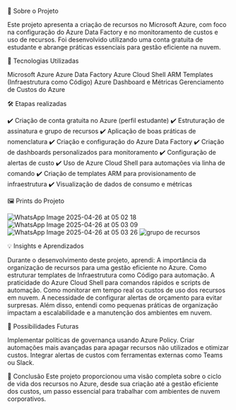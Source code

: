 🚀 Sobre o Projeto

Este projeto apresenta a criação de recursos no Microsoft Azure, com foco na configuração do Azure Data Factory e no monitoramento de custos e uso de recursos.
Foi desenvolvido utilizando uma conta gratuita de estudante e abrange práticas essenciais para gestão eficiente na nuvem.

📌 Tecnologias Utilizadas

Microsoft Azure
Azure Data Factory
Azure Cloud Shell
ARM Templates (Infraestrutura como Código)
Azure Dashboard e Métricas
Gerenciamento de Custos do Azure

🛠️ Etapas realizadas

✔️ Criação de conta gratuita no Azure (perfil estudante)
✔️ Estruturação de assinatura e grupo de recursos
✔️ Aplicação de boas práticas de nomenclatura
✔️ Criação e configuração do Azure Data Factory
✔️ Criação de dashboards personalizados para monitoramento
✔️ Configuração de alertas de custo
✔️ Uso de Azure Cloud Shell para automações via linha de comando
✔️ Criação de templates ARM para provisionamento de infraestrutura
✔️ Visualização de dados de consumo e métricas

🖼️ Prints do Projeto

![WhatsApp Image 2025-04-26 at 05 02 18](https://github.com/user-attachments/assets/a54cf359-b6d0-4bc0-9591-96c26f8d602b)
![WhatsApp Image 2025-04-26 at 05 03 09](https://github.com/user-attachments/assets/196765db-a597-4bd8-857d-4079855d34ed)
![WhatsApp Image 2025-04-26 at 05 03 26](https://github.com/user-attachments/assets/bf9b64fb-7723-4fb8-83e2-c08abaf604c8)
![grupo de recursos](https://github.com/user-attachments/assets/946be97e-09cb-4c44-8bf0-49a476bf4516)

💡 Insights e Aprendizados

Durante o desenvolvimento deste projeto, aprendi:
A importância da organização de recursos para uma gestão eficiente no Azure.
Como estruturar templates de Infraestrutura como Código para automação.
A praticidade do Azure Cloud Shell para comandos rápidos e scripts de automação.
Como monitorar em tempo real os custos de uso dos recursos em nuvem.
A necessidade de configurar alertas de orçamento para evitar surpresas.
Além disso, entendi como pequenas práticas de organização impactam a escalabilidade e a manutenção dos ambientes em nuvem.

🌟 Possibilidades Futuras

Implementar políticas de governança usando Azure Policy.
Criar automações mais avançadas para apagar recursos não utilizados e otimizar custos.
Integrar alertas de custos com ferramentas externas como Teams ou Slack.

📎 Conclusão
Este projeto proporcionou uma visão completa sobre o ciclo de vida dos recursos no Azure, desde sua criação até a gestão eficiente dos custos,
um passo essencial para trabalhar com ambientes de nuvem corporativos.
